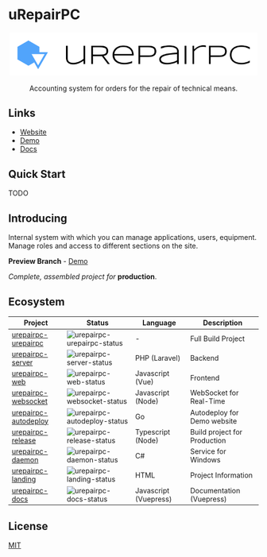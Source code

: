 # uRepairPC

<p align="center">
  <a href="https://github.com/uRepairPC">
    <img width="500" src="https://raw.githubusercontent.com/uRepairPC/docs/master/public/logo-left-icon.png" alt="uRepairPC">
  </a>
</p>
<p align="center">
  Accounting system for orders for the repair of technical means.
</p>

## Links
- [Website](https://urepairpc.com/)
- [Demo](https://demo.urepairpc.com/)
- [Docs](https://docs.urepairpc.com/)

## Quick Start
TODO

## Introducing
Internal system with which you can manage applications, users, equipment.
Manage roles and access to different sections on the site.

**Preview Branch** - [Demo](https://demo.urepairpc.com/)

*Complete, assembled project for* **production**.

## Ecosystem
| Project | Status | Language | Description |
|---------|--------|----------|-------------|
| [urepairpc-urepairpc]  | ![urepairpc-urepairpc-status]  | -                     | Full Build Project |
| [urepairpc-server]     | ![urepairpc-server-status]     | PHP (Laravel)         | Backend |
| [urepairpc-web]        | ![urepairpc-web-status]        | Javascript (Vue)      | Frontend |
| [urepairpc-websocket]  | ![urepairpc-websocket-status]  | Javascript (Node)     | WebSocket for Real-Time |
| [urepairpc-autodeploy] | ![urepairpc-autodeploy-status] | Go                    | Autodeploy for Demo website |
| [urepairpc-release]    | ![urepairpc-release-status]    | Typescript (Node)     | Build project for Production |
| [urepairpc-daemon]     | ![urepairpc-daemon-status]     | C#                    | Service for Windows |
| [urepairpc-landing]    | ![urepairpc-landing-status]    | HTML                  | Project Information |
| [urepairpc-docs]       | ![urepairpc-docs-status]       | Javascript (Vuepress) | Documentation (Vuepress) |

[urepairpc-urepairpc]: https://github.com/uRepairPC/urepairpc
[urepairpc-urepairpc-status]: https://img.shields.io/github/release/urepairpc/urepairpc.svg

[urepairpc-server]: https://github.com/uRepairPC/server
[urepairpc-server-status]: https://img.shields.io/github/package-json/v/urepairpc/server.svg

[urepairpc-web]: https://github.com/uRepairPC/web
[urepairpc-web-status]: https://img.shields.io/github/package-json/v/urepairpc/web.svg

[urepairpc-websocket]: https://github.com/uRepairPC/websocket
[urepairpc-websocket-status]: https://img.shields.io/github/package-json/v/urepairpc/websocket.svg

[urepairpc-autodeploy]: https://github.com/uRepairPC/autodeploy
[urepairpc-autodeploy-status]: https://img.shields.io/github/package-json/v/urepairpc/autodeploy.svg

[urepairpc-release]: https://github.com/uRepairPC/release
[urepairpc-release-status]: https://img.shields.io/github/package-json/v/urepairpc/release.svg

[urepairpc-daemon]: https://github.com/uRepairPC/daemon
[urepairpc-daemon-status]: https://img.shields.io/github/package-json/v/urepairpc/daemon.svg

[urepairpc-landing]: https://github.com/uRepairPC/landing
[urepairpc-landing-status]: https://img.shields.io/github/package-json/v/urepairpc/landing.svg

[urepairpc-docs]: https://github.com/uRepairPC/docs
[urepairpc-docs-status]: https://img.shields.io/github/package-json/v/urepairpc/docs.svg

## License
[MIT](https://opensource.org/licenses/MIT)
